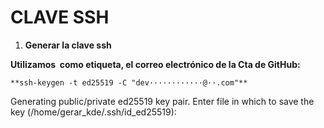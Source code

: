 # CLAVE SSH

1.  **Generar la clave ssh**

**Utilizamos  como etiqueta, el correo electrónico de la Cta de GitHub:**

`**ssh-keygen -t ed25519 -C "dev············@··.com"**`

Generating public/private ed25519 key pair. Enter file in which to save the key (/home/gerar\_kde/.ssh/id\_ed25519):